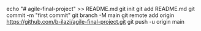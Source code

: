 echo "# agile-final-project" >> README.md
git init
git add README.md
git commit -m "first commit"
git branch -M main
git remote add origin https://github.com/b-ilazi/agile-final-project.git
git push -u origin main
